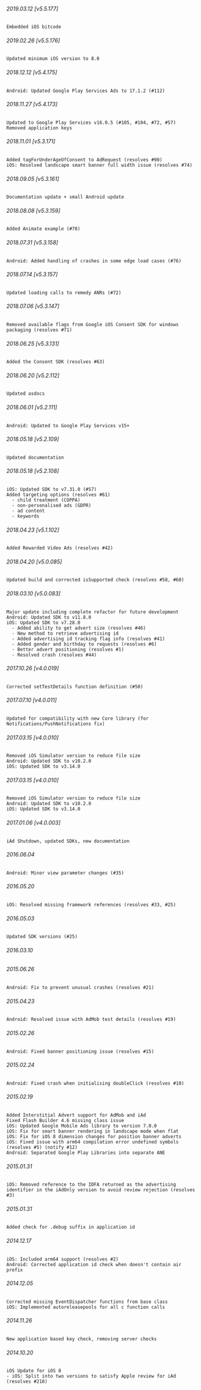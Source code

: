 

###### 2019.03.12 [v5.5.177]

```
Embedded iOS bitcode
```


###### 2019.02.26 [v5.5.176]

```
Updated minimum iOS version to 8.0
```


###### 2018.12.12 [v5.4.175]

```
Android: Updated Google Play Services Ads to 17.1.2 (#112)
```


###### 2018.11.27 [v5.4.173]

```
Updated to Google Play Services v16.0.5 (#105, #104, #72, #57)
Removed application keys 
```


###### 2018.11.01 [v5.3.171]

```
Added tagForUnderAgeOfConsent to AdRequest (resolves #90)
iOS: Resolved landscape smart banner full width issue (resolves #74) 
```


###### 2018.09.05 [v5.3.161]

```
Documentation update + small Android update
```


###### 2018.08.08 [v5.3.159]

```
Added Animate example (#78)
```


###### 2018.07.31 [v5.3.158]

```
Android: Added handling of crashes in some edge load cases (#76)
```


###### 2018.07.14 [v5.3.157]

```
Updated loading calls to remedy ANRs (#72)
```


###### 2018.07.06 [v5.3.147]

```
Removed available flags from Google iOS Consent SDK for windows packaging (resolves #71)
```


###### 2018.06.25 [v5.3.131]

```
Added the Consent SDK (resolves #63)
```


###### 2018.06.20 [v5.2.112]

```
Updated asdocs
```


###### 2018.06.01 [v5.2.111]

```
Android: Updated to Google Play Services v15+
```


###### 2018.05.18 [v5.2.109]

```
Updated documentation
```


###### 2018.05.18 [v5.2.108]

```
iOS: Updated SDK to v7.31.0 (#57)
Added targeting options (resolves #61)
  - child treatment (COPPA)
  - non-personalised ads (GDPR)
  - ad content 
  - keywords
```


###### 2018.04.23 [v5.1.102]

```
Added Rewarded Video Ads (resolves #42)
```


###### 2018.04.20 [v5.0.085]

```
Updated build and corrected isSupported check (resolves #58, #60)
```


###### 2018.03.10 [v5.0.083]

```
Major update including complete refactor for future development
Android: Updated SDK to v11.8.0
iOS: Updated SDK to v7.28.0
  - Added ability to get advert size (resolves #46)
  - New method to retrieve advertising id
  - Added advertising id tracking flag info (resolves #41)
  - Added gender and birthday to requests (resolves #6)
  - Better advert positioning (resolves #1) 
  - Resolved crash (resolves #44)
```


###### 2017.10.26 [v4.0.019]

```
Corrected setTestDetails function definition (#50)
```


###### 2017.07.10 [v4.0.011]

```
Updated for compatibility with new Core library (for Notifications/PushNotifications fix)
```


###### 2017.03.15 [v4.0.010]

```
Removed iOS Simulator version to reduce file size
Android: Updated SDK to v10.2.0
iOS: Updated SDK to v3.14.0
```


###### 2017.03.15 [v4.0.010]

```
Removed iOS Simulator version to reduce file size
Android: Updated SDK to v10.2.0
iOS: Updated SDK to v3.14.0
```


###### 2017.01.06 [v4.0.003]

```
iAd Shutdown, updated SDKs, new documentation
```


###### 2016.06.04

```
Android: Minor view parameter changes (#35)
```


###### 2016.05.20

```
iOS: Resolved missing framework references (resolves #33, #25)
```


###### 2016.05.03

```
Updated SDK versions (#25)
```

###### 2016.03.10


###### 2015.06.26

```
Android: Fix to prevent unusual crashes (resolves #21)
```


###### 2015.04.23

```
Android: Resolved issue with AdMob test details (resolves #19)
```


###### 2015.02.26

```
Android: Fixed banner positioning issue (resolves #15)
```


###### 2015.02.24

```
Android: Fixed crash when initialising doubleClick (resolves #10)
```


###### 2015.02.19

```
Added Interstitial Advert support for AdMob and iAd 
Fixed Flash Builder 4.6 missing class issue
iOS: Updated Google Mobile Ads library to version 7.0.0
iOS: Fix for smart banner rendering in landscape mode when flat
iOS: Fix for iOS 8 dimension changes for position banner adverts
iOS: Fixed issue with arm64 compilation error undefined symbols (resolves #5) (notify #12)
Android: Separated Google Play Libraries into separate ANE
```


###### 2015.01.31

```
iOS: Removed reference to the IDFA returned as the advertising identifier in the iAdOnly version to avoid review rejection (resolves #3)
```


###### 2015.01.31

```
Added check for .debug suffix in application id
```


###### 2014.12.17

```
iOS: Included arm64 support (resolves #2) 
Android: Corrected application id check when doesn't contain air prefix 
```


###### 2014.12.05

```
Corrected missing EventDispatcher functions from base class
iOS: Implemented autoreleasepools for all c function calls
```


###### 2014.11.26

```
New application based key check, removing server checks
```


###### 2014.10.20

```
iOS Update for iOS 8
- iOS: Split into two versions to satisfy Apple review for iAd (resolves #218)
```
